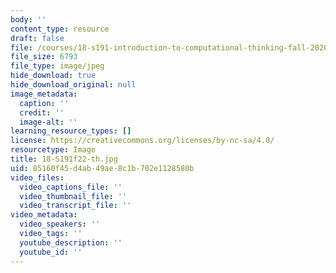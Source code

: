 ```yaml
---
body: ''
content_type: resource
draft: false
file: /courses/18-s191-introduction-to-computational-thinking-fall-2020/18-s191f22-th.jpg
file_size: 6793
file_type: image/jpeg
hide_download: true
hide_download_original: null
image_metadata:
  caption: ''
  credit: ''
  image-alt: ''
learning_resource_types: []
license: https://creativecommons.org/licenses/by-nc-sa/4.0/
resourcetype: Image
title: 18-S191f22-th.jpg
uid: 85160f45-d4ab-49ae-8c1b-702e1128580b
video_files:
  video_captions_file: ''
  video_thumbnail_file: ''
  video_transcript_file: ''
video_metadata:
  video_speakers: ''
  video_tags: ''
  youtube_description: ''
  youtube_id: ''
---
```

